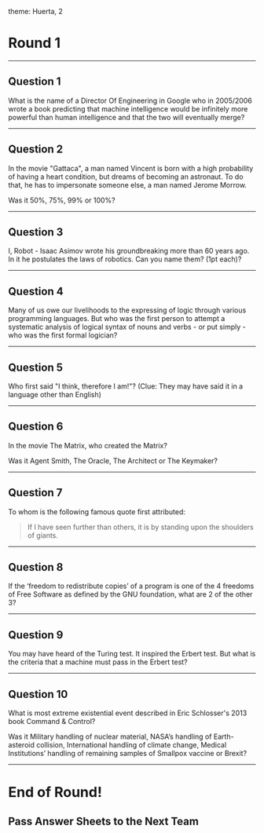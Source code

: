 theme: Huerta, 2

# Round 1

---

## Question 1
What is the name of a Director Of Engineering in Google who in 2005/2006 wrote a book predicting that machine intelligence would be infinitely more powerful than human intelligence and that the two will eventually merge?


---


## Question 2
In the movie "Gattaca", a man named Vincent is born with a high probability of having a heart condition, but dreams of becoming an astronaut. To do that, he has to impersonate someone else, a man named Jerome Morrow.

Was it 50%, 75%, 99% or 100%?


---


## Question 3
I, Robot - Isaac Asimov wrote his groundbreaking more than 60 years ago. In it he postulates the laws of robotics. Can you name them? (1pt each)?


---


## Question 4
Many of us owe our livelihoods to the expressing of logic through various programming languages. But who was the first person to attempt a systematic analysis of logical syntax of nouns and verbs - or put simply - who was the first formal logician?

---


## Question 5
Who first said "I think, therefore I am!"? (Clue: They may have said it in a language other than English)


---


## Question 6
In the movie The Matrix, who created the Matrix?

Was it Agent Smith, The Oracle, The Architect or The Keymaker?


---


## Question 7
To whom is the following famous quote first attributed:

> If I have seen further than others, it is by standing upon the shoulders of giants.


---


## Question 8
If the ‘freedom to redistribute copies’ of a program is one of the 4 freedoms of Free Software as defined by the GNU foundation, what are 2 of the other 3?

---


## Question 9
You may have heard of the Turing test. It inspired the Erbert test. But what is the criteria that a machine must pass in the Erbert test?

---


## Question 10
What is most extreme existential event described in Eric Schlosser's 2013 book Command & Control?

Was it Military handling of nuclear material, NASA’s handling of Earth-asteroid collision, International handling of climate change, Medical Institutions’ handling of remaining samples of Smallpox vaccine or Brexit?


---


# End of Round!

## Pass Answer Sheets to the Next Team
